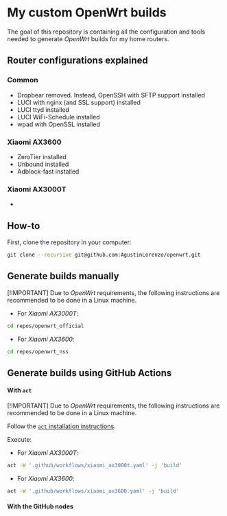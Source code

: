 # My custom OpenWrt builds

The goal of this repository is containing all the configuration and tools needed to generate *OpenWrt* builds for my home routers.

## Router configurations explained

### Common

* Dropbear removed. Instead, OpenSSH with SFTP support installed
* LUCI with nginx (and SSL support) installed
* LUCI ttyd installed
* LUCI WiFi-Schedule installed
* wpad with OpenSSL installed

### Xiaomi AX3600

* ZeroTier installed
* Unbound installed
* Adblock-fast installed

### Xiaomi AX3000T

*

## How-to

First, clone the repository in your computer:

```sh
git clone --recursive git@github.com:AgustinLorenzo/openwrt.git
```

## Generate builds manually

[!IMPORTANT]
Due to *OpenWrt* requirements, the following instructions are recommended to be done in a Linux machine.

* For *Xiaomi AX3000T*:

```sh
cd repos/openwrt_official

```

* For *Xiaomi AX3600*:

```sh
cd repos/openwrt_nss

```

## Generate builds using GitHub Actions

#### With `act`

[!IMPORTANT]
Due to *OpenWrt* requirements, the following instructions are recommended to be done in a Linux machine.

Follow the [`act` installation instructions](https://nektosact.com/installation/index.html).

Execute:

* For *Xiaomi AX3000T*:

```sh
act -W '.github/workflows/xiaomi_ax3000t.yaml' -j 'build'
```

* For *Xiaomi AX3600*:

```sh
act -W '.github/workflows/xiaomi_ax3600.yaml' -j 'build'
```

#### With the GitHub nodes
